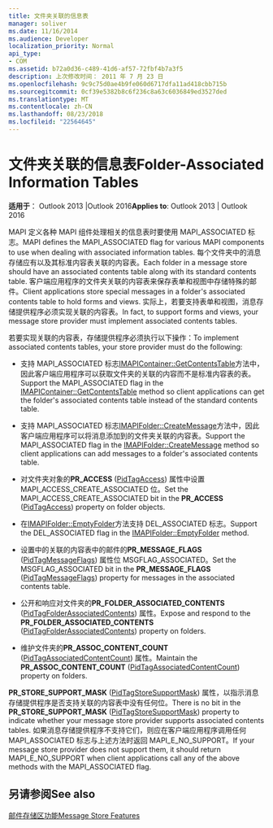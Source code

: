```yaml
---
title: 文件夹关联的信息表
manager: soliver
ms.date: 11/16/2014
ms.audience: Developer
localization_priority: Normal
api_type:
- COM
ms.assetid: b72a0d36-c489-41d6-af57-72fbf4b7a3f5
description: 上次修改时间： 2011 年 7 月 23 日
ms.openlocfilehash: 9c9c75d0ae4b9fe060d6717dfa11ad418cbb715b
ms.sourcegitcommit: 0cf39e5382b8c6f236c8a63c6036849ed3527ded
ms.translationtype: MT
ms.contentlocale: zh-CN
ms.lasthandoff: 08/23/2018
ms.locfileid: "22564645"
---
```

# <a name="folder-associated-information-tables"></a><span data-ttu-id="585dc-103">文件夹关联的信息表</span><span class="sxs-lookup"><span data-stu-id="585dc-103">Folder-Associated Information Tables</span></span>

  
  
<span data-ttu-id="585dc-104">**适用于**： Outlook 2013 |Outlook 2016</span><span class="sxs-lookup"><span data-stu-id="585dc-104">**Applies to**: Outlook 2013 | Outlook 2016</span></span> 
  
<span data-ttu-id="585dc-105">MAPI 定义各种 MAPI 组件处理相关的信息表时要使用 MAPI_ASSOCIATED 标志。</span><span class="sxs-lookup"><span data-stu-id="585dc-105">MAPI defines the MAPI_ASSOCIATED flag for various MAPI components to use when dealing with associated information tables.</span></span> <span data-ttu-id="585dc-106">每个文件夹中的消息存储应有以及其标准内容表关联的内容表。</span><span class="sxs-lookup"><span data-stu-id="585dc-106">Each folder in a message store should have an associated contents table along with its standard contents table.</span></span> <span data-ttu-id="585dc-107">客户端应用程序的文件夹关联的内容表来保存表单和视图中存储特殊的邮件。</span><span class="sxs-lookup"><span data-stu-id="585dc-107">Client applications store special messages in a folder's associated contents table to hold forms and views.</span></span> <span data-ttu-id="585dc-108">实际上，若要支持表单和视图，消息存储提供程序必须实现关联的内容表。</span><span class="sxs-lookup"><span data-stu-id="585dc-108">In fact, to support forms and views, your message store provider must implement associated contents tables.</span></span>
  
<span data-ttu-id="585dc-109">若要实现关联的内容表，存储提供程序必须执行以下操作：</span><span class="sxs-lookup"><span data-stu-id="585dc-109">To implement associated contents tables, your store provider must do the following:</span></span>
  
- <span data-ttu-id="585dc-110">支持 MAPI_ASSOCIATED 标志[IMAPIContainer::GetContentsTable](imapicontainer-getcontentstable.md)方法中，因此客户端应用程序可以获取文件夹的关联的内容而不是标准内容表的表。</span><span class="sxs-lookup"><span data-stu-id="585dc-110">Support the MAPI_ASSOCIATED flag in the [IMAPIContainer::GetContentsTable](imapicontainer-getcontentstable.md) method so client applications can get the folder's associated contents table instead of the standard contents table.</span></span> 
    
- <span data-ttu-id="585dc-111">支持 MAPI_ASSOCIATED 标志[IMAPIFolder::CreateMessage](imapifolder-createmessage.md)方法中，因此客户端应用程序可以将消息添加到的文件夹关联的内容表。</span><span class="sxs-lookup"><span data-stu-id="585dc-111">Support the MAPI_ASSOCIATED flag in the [IMAPIFolder::CreateMessage](imapifolder-createmessage.md) method so client applications can add messages to a folder's associated contents table.</span></span> 
    
- <span data-ttu-id="585dc-112">对文件夹对象的**PR_ACCESS** ([PidTagAccess](pidtagaccess-canonical-property.md)) 属性中设置 MAPI_ACCESS_CREATE_ASSOCIATED 位。</span><span class="sxs-lookup"><span data-stu-id="585dc-112">Set the MAPI_ACCESS_CREATE_ASSOCIATED bit in the **PR_ACCESS** ([PidTagAccess](pidtagaccess-canonical-property.md)) property on folder objects.</span></span>
    
- <span data-ttu-id="585dc-113">在[IMAPIFolder::EmptyFolder](imapifolder-emptyfolder.md)方法支持 DEL_ASSOCIATED 标志。</span><span class="sxs-lookup"><span data-stu-id="585dc-113">Support the DEL_ASSOCIATED flag in the [IMAPIFolder::EmptyFolder](imapifolder-emptyfolder.md) method.</span></span> 
    
- <span data-ttu-id="585dc-114">设置中的关联的内容表中的邮件的**PR_MESSAGE_FLAGS** ([PidTagMessageFlags](pidtagmessageflags-canonical-property.md)) 属性位 MSGFLAG_ASSOCIATED。</span><span class="sxs-lookup"><span data-stu-id="585dc-114">Set the MSGFLAG_ASSOCIATED bit in the **PR_MESSAGE_FLAGS** ([PidTagMessageFlags](pidtagmessageflags-canonical-property.md)) property for messages in the associated contents table.</span></span>
    
- <span data-ttu-id="585dc-115">公开和响应对文件夹的**PR_FOLDER_ASSOCIATED_CONTENTS** ([PidTagFolderAssociatedContents](pidtagfolderassociatedcontents-canonical-property.md)) 属性。</span><span class="sxs-lookup"><span data-stu-id="585dc-115">Expose and respond to the **PR_FOLDER_ASSOCIATED_CONTENTS** ([PidTagFolderAssociatedContents](pidtagfolderassociatedcontents-canonical-property.md)) property on folders.</span></span>
    
- <span data-ttu-id="585dc-116">维护文件夹的**PR_ASSOC_CONTENT_COUNT** ([PidTagAssociatedContentCount](pidtagassociatedcontentcount-canonical-property.md)) 属性。</span><span class="sxs-lookup"><span data-stu-id="585dc-116">Maintain the **PR_ASSOC_CONTENT_COUNT** ([PidTagAssociatedContentCount](pidtagassociatedcontentcount-canonical-property.md)) property on folders.</span></span>
    
<span data-ttu-id="585dc-117">**PR_STORE_SUPPORT_MASK** ([PidTagStoreSupportMask](pidtagstoresupportmask-canonical-property.md)) 属性，以指示消息存储提供程序是否支持关联的内容表中没有任何位。</span><span class="sxs-lookup"><span data-stu-id="585dc-117">There is no bit in the **PR_STORE_SUPPORT_MASK** ([PidTagStoreSupportMask](pidtagstoresupportmask-canonical-property.md)) property to indicate whether your message store provider supports associated contents tables.</span></span> <span data-ttu-id="585dc-118">如果消息存储提供程序不支持它们，则应在客户端应用程序调用任何 MAPI_ASSOCIATED 标志与上述方法时返回 MAPI_E_NO_SUPPORT。</span><span class="sxs-lookup"><span data-stu-id="585dc-118">If your message store provider does not support them, it should return MAPI_E_NO_SUPPORT when client applications call any of the above methods with the MAPI_ASSOCIATED flag.</span></span>
  
## <a name="see-also"></a><span data-ttu-id="585dc-119">另请参阅</span><span class="sxs-lookup"><span data-stu-id="585dc-119">See also</span></span>



[<span data-ttu-id="585dc-120">邮件存储区功能</span><span class="sxs-lookup"><span data-stu-id="585dc-120">Message Store Features</span></span>](message-store-features.md)

